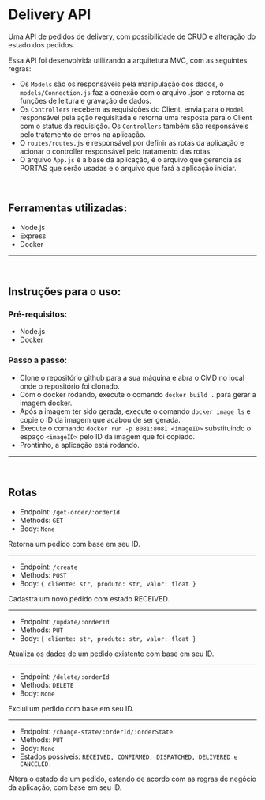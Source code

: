 <div>
    <h1>
        Delivery API
    </h1>
    <p>
        Uma API de pedidos de delivery, com possibilidade de CRUD e alteração do estado dos pedidos.
    </p>
    <p>
        Essa API foi desenvolvida utilizando a arquitetura MVC, com as seguintes regras:
    </p>
</div>

* Os ```Models``` são os responsáveis pela manipulação dos dados, o ```models/Connection.js``` faz a conexão com o arquivo .json e retorna as funções de leitura e gravação de dados.
* Os ```Controllers``` recebem as requisições do Client, envia para o ```Model``` responsável pela ação requisitada e retorna uma resposta para o Client com o status da requisição. Os ```Controllers``` também são responsáveis pelo tratamento de erros na aplicação.
* O ```routes/routes.js``` é responsável por definir as rotas da aplicação e acionar o controller responsável pelo tratamento das rotas
* O arquivo ```App.js``` é a base da aplicação, é o arquivo que gerencia as PORTAS que serão usadas e o arquivo que fará a aplicação iniciar.

<br>

<div>
    <h2>
        Ferramentas utilizadas:
    </h2>
    <ul>
        <li>Node.js</li>
        <li>Express</li>
        <li>Docker</li>
    </u>
</div>

<hr>
<br>

<div>
    <h2>
        Instruções para o uso:
    </h2>
    <h3>
        Pré-requisitos:
    </h3>
    <ul>
        <li>Node.js</li>
        <li>Docker</li>
    </u>
</div>

### Passo a passo:
* Clone o repositório github para a sua máquina e abra o CMD no local onde o repositório foi clonado.
* Com o docker rodando, execute o comando ```docker build .``` para gerar a imagem docker.
* Após a imagem ter sido gerada, execute o comando ```docker image ls``` e copie o ID da imagem que acabou de ser gerada.
* Execute o comando ```docker run -p 8081:8081 <imageID>``` substituindo o espaço ```<imageID>``` pelo ID da imagem que foi copiado.
* Prontinho, a aplicação está rodando.

<hr>
<br>

## Rotas
* Endpoint: ```/get-order/:orderId```
* Methods: ```GET```
* Body: ```None```
<p>Retorna um pedido com base em seu ID.</p>

<hr>

* Endpoint: ```/create```
* Methods: ```POST```
* Body: ```{ cliente: str, produto: str, valor: float }```
<p>Cadastra um novo pedido com estado RECEIVED.</p>

<hr>

* Endpoint: ```/update/:orderId```
* Methods: ```PUT```
* Body: ```{ cliente: str, produto: str, valor: float }```
<p>Atualiza os dados de um pedido existente com base em seu ID.</p>

<hr>

* Endpoint: ```/delete/:orderId```
* Methods: ```DELETE```
* Body: ```None```
<p>Exclui um pedido com base em seu ID.</p>

<hr>

* Endpoint: ```/change-state/:orderId/:orderState```
* Methods: ```PUT```
* Body: ```None```
* Estados possíveis: ```RECEIVED,
CONFIRMED, DISPATCHED, DELIVERED e CANCELED.```
<p>Altera o estado de um pedido, estando de acordo com as regras de negócio da aplicação, com base em seu ID. </p>

